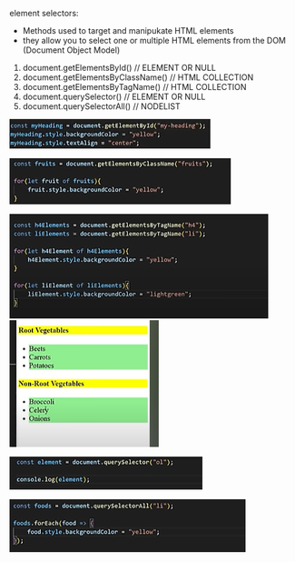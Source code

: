 element selectors:

-  Methods used to target and manipukate HTML elements
- they allow you to select one or multiple HTML elements from the DOM 
(Document Object Model)


1. document.getElementsById()  //   ELEMENT OR NULL
2. document.getElementsByClassName() // HTML COLLECTION
3. document.getElementsByTagName()  // HTML COLLECTION
4. document.querySelector()  // ELEMENT OR NULL
5. document.querySelectorAll() // NODELIST


![alt text](image.png) 

![alt text](image-1.png)

![alt text](image-2.png)
![alt text](image-3.png)

![alt text](image-5.png)

![alt text](image-4.png)
